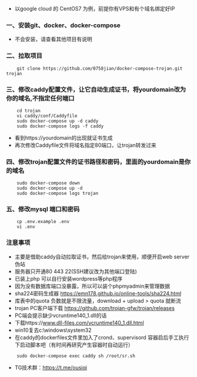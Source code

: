﻿- 以google cloud 的 CentOS7 为例，前提你有VPS和有个域名绑定好IP
### 一、安装git、docker、docker-compose
- 不会安装，请查看其他项目有说明
### 二、拉取项目
```
    git clone https://github.com/0758jian/docker-compose-trojan.git trojan
```
### 三、修改caddy配置文件，让它自动生成证书，将yourdomain改为你的域名,不指定任何端口
```
    cd trojan
    vi caddy/conf/Caddyfile
    sudo docker-compose up -d caddy
    sudo docker-compose logs -f caddy
```
- 看到https://yourdomain的出现就证书生成
- 再次修改Caddyfile文件将域名指定80端口，让trojan转发过来

### 四、修改trojan配置文件的证书路径和密码，里面的yourdomain是你的域名
```
    sudo docker-compose down
    sudo docker-compose up -d
    sudo docker-compose logs trojan
```
### 五、修改mysql 端口和密码
```
    cp .env.example .env
    vi .env
```
### 注意事项
- 主要是借助caddy自动拉取证书，然后给trojan来使用，顺便开启web server伪站
- 服务器只开通80 443 22(SSH建议改为其他端口登陆)
- 已装上php 可以自行安装wordpress等php程序
- 因为没有数据库端口没暴露，所以可以装个phpmyadmin来管理数据
- sha224密码生成器 https://emn178.github.io/online-tools/sha224.html
- 库表中的quota 负数就是不限流量，download + upload > quota 就断流
- trojan PC客户端下载 https://github.com/trojan-gfw/trojan/releases
- PC端会提示缺少vcruntime140_1.dll的话
- 下载https://www.dll-files.com/vcruntime140_1.dll.html
- win10复去c:\windows\system32
- 在caddy的dockerfiles文件里加入了crond、supervisord 容器启后手工执行下启动脚本吧（有时间再研究产生容器时自动运行）
```
    sudo docker-compose exec caddy sh /root/sr.sh
```

- TG技术群：https://t.me/ousiqi